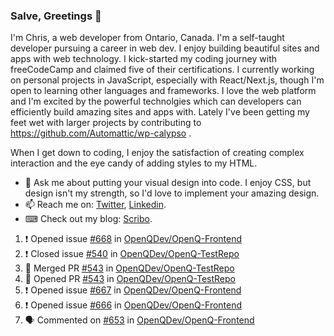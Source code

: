 ### Salve, Greetings 👋

I'm Chris, a web developer from Ontario, Canada. I'm a self-taught developer pursuing a career in web dev. I enjoy building beautiful sites and apps with web technology.
I kick-started my coding journey with freeCodeCamp and claimed five of their certifications.  I currently working on personal projects in JavaScript, especially with React/Next.js, though I'm open to learning other languages and frameworks. I love the web platform and I'm excited by the powerful technolgies which can developers can efficiently build amazing sites and apps with. Lately I've been getting my feet wet with larger projects by contributing to https://github.com/Automattic/wp-calypso .

When I get down to coding, I enjoy the satisfaction of creating complex interaction and the eye candy of adding styles to my HTML. 

- 💬 Ask me about putting your visual design into code. I enjoy CSS, but design isn't my strength, so I'd love to implement your amazing design.
- 📫 Reach me on: [Twitter](https://twitter.com/Christo28120856), [Linkedin](https://www.linkedin.com/in/christopher-stevers-07b9a5204/).
- ⌨ Check out my blog: [Scribo](https://christopherstevers.cf).
<!--
**Christopher-Stevers/Christopher-Stevers** is a ✨ _special_ ✨ repository because its `README.md` (this file) appears on your GitHub profile.

Here are some ideas to get you started:

- 🔭 I’m currently working on ...
- 🌱 I’m currently learning ...
- 👯 I’m looking to collaborate on ...
- 🤔 I’m looking for help with ...
- 😄 Pronouns: ...
- ⚡ Fun fact: ...
-->

<!--START_SECTION:activity-->
1. ❗️ Opened issue [#668](https://github.com/OpenQDev/OpenQ-Frontend/issues/668) in [OpenQDev/OpenQ-Frontend](https://github.com/OpenQDev/OpenQ-Frontend)
2. ❗️ Closed issue [#540](https://github.com/OpenQDev/OpenQ-TestRepo/issues/540) in [OpenQDev/OpenQ-TestRepo](https://github.com/OpenQDev/OpenQ-TestRepo)
3. 🎉 Merged PR [#543](https://github.com/OpenQDev/OpenQ-TestRepo/pull/543) in [OpenQDev/OpenQ-TestRepo](https://github.com/OpenQDev/OpenQ-TestRepo)
4. 💪 Opened PR [#543](https://github.com/OpenQDev/OpenQ-TestRepo/pull/543) in [OpenQDev/OpenQ-TestRepo](https://github.com/OpenQDev/OpenQ-TestRepo)
5. ❗️ Opened issue [#667](https://github.com/OpenQDev/OpenQ-Frontend/issues/667) in [OpenQDev/OpenQ-Frontend](https://github.com/OpenQDev/OpenQ-Frontend)
6. ❗️ Opened issue [#666](https://github.com/OpenQDev/OpenQ-Frontend/issues/666) in [OpenQDev/OpenQ-Frontend](https://github.com/OpenQDev/OpenQ-Frontend)
7. 🗣 Commented on [#653](https://github.com/OpenQDev/OpenQ-Frontend/issues/653) in [OpenQDev/OpenQ-Frontend](https://github.com/OpenQDev/OpenQ-Frontend)
<!--END_SECTION:activity-->
